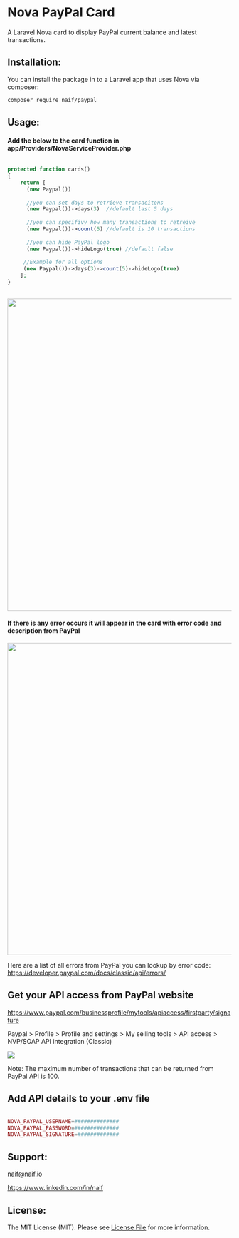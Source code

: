 # Nova PayPal Card

A Laravel Nova card to display PayPal current balance and latest transactions.

## Installation:

You can install the package in to a Laravel app that uses Nova via composer:

```bash
composer require naif/paypal
```

## Usage:
<h4>Add the below to the card function in app/Providers/NovaServiceProvider.php</h4>

```php

protected function cards()
{
    return [
      (new Paypal())
      
      //you can set days to retrieve transacitons
      (new Paypal())->days(3)  //default last 5 days
      
      //you can specifivy how many transactions to retreive
      (new Paypal())->count(5) //default is 10 transactions
      
      //you can hide PayPal logo
      (new Paypal())->hideLogo(true) //default false
      
     //Example for all options
     (new Paypal())->days(3)->count(5)->hideLogo(true)
    ];
}
         
```

<img src="https://raw.githubusercontent.com/naifalshaye/nova-paypal/master/screenshots/example.png" width="700">

<h4>If there is any error occurs it will appear in the card with error code and description from PayPal</h4>
<img src="https://raw.githubusercontent.com/naifalshaye/nova-paypal/master/screenshots/error.png" width="700">

Here are a list of all errors from PayPal you can lookup by error code:
https://developer.paypal.com/docs/classic/api/errors/

## Get your API access from PayPal website
https://www.paypal.com/businessprofile/mytools/apiaccess/firstparty/signature

Paypal > Profile > Profile and settings > My selling tools > API access > NVP/SOAP API integration (Classic)

<img src="https://github.com/naifalshaye/nova-paypal/blob/master/screenshots/auth.png">

Note: The maximum number of transactions that can be returned from PayPal API is 100.

## Add API details to your .env file
```php

NOVA_PAYPAL_USERNAME=##############
NOVA_PAYPAL_PASSWORD=##############
NOVA_PAYPAL_SIGNATURE=#############

```

## Support:
naif@naif.io

https://www.linkedin.com/in/naif

## License:
The MIT License (MIT). Please see [License File](LICENSE.md) for more information.
